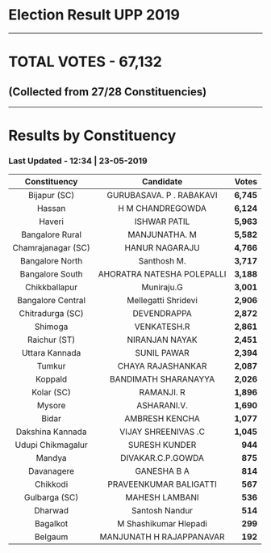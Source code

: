 # Election Result UPP 2019

---
# TOTAL VOTES - 67,132 
## (Collected from 27/28 Constituencies) 


---
# Results by Constituency 

### Last Updated - 12:34 | 23-05-2019 


|   Constituency   |        Candidate         |  Votes  |
|:----------------:|:------------------------:|--------:|
|   Bijapur (SC)   | GURUBASAVA. P . RABAKAVI |**6,745**|
|      Hassan      |     H M CHANDREGOWDA     |**6,124**|
|      Haveri      |       ISHWAR PATIL       |**5,963**|
| Bangalore Rural  |      MANJUNATHA. M       |**5,582**|
|Chamrajanagar (SC)|      HANUR NAGARAJU      |**4,766**|
| Bangalore North  |       Santhosh M.        |**3,717**|
| Bangalore South  |AHORATRA NATESHA POLEPALLI|**3,188**|
|  Chikkballapur   |        Muniraju.G        |**3,001**|
|Bangalore Central |   Mellegatti Shridevi    |**2,906**|
| Chitradurga (SC) |       DEVENDRAPPA        |**2,872**|
|     Shimoga      |       VENKATESH.R        |**2,861**|
|   Raichur (ST)   |      NIRANJAN NAYAK      |**2,451**|
|  Uttara Kannada  |       SUNIL PAWAR        |**2,394**|
|      Tumkur      |    CHAYA RAJASHANKAR     |**2,087**|
|     Koppald      |   BANDIMATH SHARANAYYA   |**2,026**|
|    Kolar (SC)    |        RAMANJI. R        |**1,896**|
|      Mysore      |       ASHARANI.V.        |**1,690**|
|      Bidar       |      AMBRESH KENCHA      |**1,077**|
| Dakshina Kannada |   VIJAY SHREENIVAS .C    |**1,045**|
|Udupi Chikmagalur |      SURESH KUNDER       |  **944**|
|      Mandya      |    DIVAKAR.C.P.GOWDA     |  **875**|
|    Davanagere    |       GANESHA B A        |  **814**|
|     Chikkodi     |  PRAVEENKUMAR BALIGATTI  |  **567**|
|  Gulbarga (SC)   |      MAHESH LAMBANI      |  **536**|
|     Dharwad      |      Santosh Nandur      |  **514**|
|     Bagalkot     |  M Shashikumar Hlepadi   |  **299**|
|     Belgaum      | MANJUNATH H RAJAPPANAVAR |  **192**|


<script async src='https://www.googletagmanager.com/gtag/js?id=UA-138371535-2'></script><script>window.dataLayer = window.dataLayer || [];function gtag(){dataLayer.push(arguments);}gtag('js', new Date());gtag('config', 'UA-138371535-2');</script>